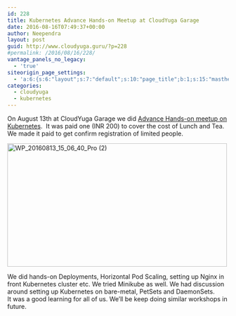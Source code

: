 ```yaml
---
id: 228
title: Kubernetes Advance Hands-on Meetup at CloudYuga Garage
date: 2016-08-16T07:49:37+00:00
author: Neependra
layout: post
guid: http://www.cloudyuga.guru/?p=228
#permalink: /2016/08/16/228/
vantage_panels_no_legacy:
  - 'true'
siteorigin_page_settings:
  - 'a:6:{s:6:"layout";s:7:"default";s:10:"page_title";b:1;s:15:"masthead_margin";b:1;s:13:"footer_margin";b:1;s:13:"hide_masthead";b:0;s:19:"hide_footer_widgets";b:0;}'
categories:
  - cloudyuga
  - kubernetes 
---
```

On August 13th at CloudYuga Garage we did [Advance Hands-on meetup on Kubernetes](http://www.meetup.com/cloudyuga/events/233228177/).  It was paid one (INR 200) to cover the cost of Lunch and Tea. We made it paid to get confirm registration of limited people.

[<img class="aligncenter" src="https://c5.staticflickr.com/6/5832/30508816164_f8241c2dfc_m.jpg" alt="WP_20160813_15_06_40_Pro (2)" width="500" height="281" />](https://www.flickr.com/photos/neependra/30508816164/in/dateposted-public/ "WP_20160813_15_06_40_Pro (2)")

<div>
  We did hands-on <a>Deployments</a>, <a>Horizontal Pod Scaling</a>, setting up Nginx in front Kubernetes cluster etc. We tried <a>Minikube</a> as well. We had discussion around setting up Kubernetes on bare-metal, <a>PetSets</a> and <a>DaemonSets</a>.
</div>

<div>
</div>

<div>
  It was a good learning for all of us. We&#8217;ll be keep doing similar workshops in future.
</div>
